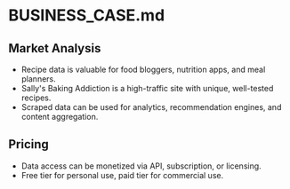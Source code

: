 # BUSINESS_CASE.md

## Market Analysis
- Recipe data is valuable for food bloggers, nutrition apps, and meal planners.
- Sally's Baking Addiction is a high-traffic site with unique, well-tested recipes.
- Scraped data can be used for analytics, recommendation engines, and content aggregation.

## Pricing
- Data access can be monetized via API, subscription, or licensing.
- Free tier for personal use, paid tier for commercial use.
